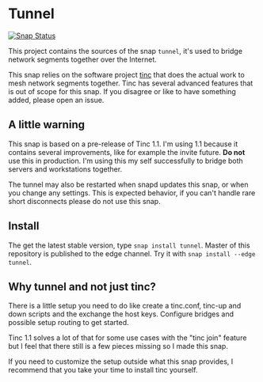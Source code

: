 # Tunnel

[![Snap Status](https://build.snapcraft.io/badge/nsg/tunnel.svg)](https://build.snapcraft.io/user/nsg/tunnel)

This project contains the sources of the snap `tunnel`, it's used to bridge
network segments together over the Internet.

This snap relies on the software project [tinc](http://tinc-vpn.org) that
does the actual work to mesh network segments together. Tinc has several
advanced features that is out of scope for this snap. If you disagree or
like to have something added, please open an issue.

## A little warning

This snap is based on a pre-release of Tinc 1.1. I'm using 1.1 because it
contains several improvements, like for example the invite future.
**Do not** use this in production. I'm using this my self successfully to
bridge both servers and workstations together.

The tunnel may also be restarted when snapd updates this snap, or when you
change any settings. This is expected behavior, if you can't handle rare
short disconnects please do not use this snap.

## Install

The get the latest stable version, type `snap install tunnel`.
Master of this repository is published to the edge channel. Try it with `snap install --edge tunnel`.

## Why tunnel and not just tinc?

There is a little setup you need to do like create a tinc.conf, tinc-up
and down scripts and the exchange the host keys. Configure bridges and
possible setup routing to get started.

Tinc 1.1 solves a lot of that for some use cases with the "tinc join"
feature but I feel that there still is a few pieces missing so I made
this snap.

If you need to customize the setup outside what this snap provides, I
recommend that you take your time to install tinc yourself.
